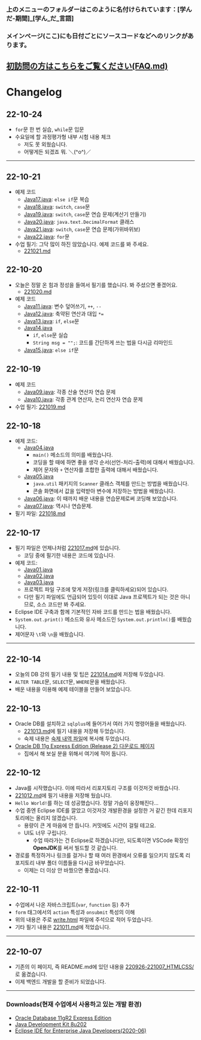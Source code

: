### 上のメニューのフォルダーはこのように名付けられています：[学んだ-期間]_[学ん_だ_言語]
### メインページ(ここ)にも日付ごとにソースコードなどへのリンクがあります。

## [初訪問の方はこちらをご覧ください(FAQ.md)](/FAQ.md)

# Changelog

## 22-10-24

- `for`문 한 번 실습, `while`문 입문
- 수요일에 할 과정평가형 내부 시험 내용 체크
    - 저도 못 외웠습니다.
    - 어떻게든 되겠죠 뭐. ＼(^o^)／

---

## 22-10-21

- 예제 코드
    - [Java17.java](/221011-_JAVA_AND_ETC/221021/javastudy56/javastudy/src/javastudy/Java17.java): `else if`문 복습
    - [Java18.java](/221011-_JAVA_AND_ETC/221021/javastudy56/javastudy/src/javastudy/Java18.java): `switch`, `case`문
    - [Java19.java](/221011-_JAVA_AND_ETC/221021/javastudy56/javastudy/src/javastudy/Java19.java): `switch`, `case`문 연습 문제(계산기 만들기)
    - [Java20.java](/221011-_JAVA_AND_ETC/221021/javastudy56/javastudy/src/javastudy/Java20.java): `java.text.DecimalFormat` 클래스
    - [Java21.java](/221011-_JAVA_AND_ETC/221021/javastudy56/javastudy/src/javastudy/Java21.java): `switch`, `case`문 연습 문제(가위바위보)
    - [Java22.java](/221011-_JAVA_AND_ETC/221021/javastudy56/javastudy/src/javastudy/Java22.java): `for`문
- 수업 필기: 그닥 많이 하진 않았습니다. 예제 코드를 봐 주세요.
    - [221021.md](/221011-_JAVA_AND_ETC/221021/221021.md)

## 22-10-20

- 오늘은 정말 온 힘과 정성을 들여서 필기를 했습니다. 봐 주셨으면 좋겠어요.
    - [221020.md](/221011-_JAVA_AND_ETC/221020/221020.md)
- 예제 코드
    - [Java11.java](/221011-_JAVA_AND_ETC/221020/javastudy56/javastudy/src/javastudy/Java11.java): 변수 덮어쓰기, `++`, `--`
    - [Java12.java](/221011-_JAVA_AND_ETC/221020/javastudy56/javastudy/src/javastudy/Java12.java): 축약된 연산과 대입 `*=`
    - [Java13.java](/221011-_JAVA_AND_ETC/221020/javastudy56/javastudy/src/javastudy/Java13.java): `if`, `else`문
    - [Java14.java](/221011-_JAVA_AND_ETC/221020/javastudy56/javastudy/src/javastudy/Java14.java)
        - `if`, `else`문 실습
        - `String msg = "";`: 코드를 간단하게 쓰는 법을 다시금 리마인드
    - [Java15.java](/221011-_JAVA_AND_ETC/221020/javastudy56/javastudy/src/javastudy/Java15.java): `else if`문

## 22-10-19

- 예제 코드
    - [Java09.java](/221011-_JAVA_AND_ETC/221019/javastudy56/javastudy/src/javastudy/Java09.java): 각종 산술 연산자 연습 문제
    - [Java10.java](/221011-_JAVA_AND_ETC/221019/javastudy56/javastudy/src/javastudy/Java10.java): 각종 관계 연산자, 논리 연산자 연습 문제
- 수업 필기: [221019.md](/221011-_JAVA_AND_ETC/221019/221019.md)

## 22-10-18

- 예제 코드:
    - [Java04.java](/221011-_JAVA_AND_ETC/221018/javastudy56/javastudy/src/javastudy/Java04.java)
        - `main()` 메소드의 의미를 배웠습니다.
        - 코딩을 할 때에 하면 좋을 생각 순서(선언-처리-출력)에 대해서 배웠습니다.
        - 제어 문자와 `+` 연산자를 조합한 출력에 대해서 배웠습니다.
    - [Java05.java](/221011-_JAVA_AND_ETC/221018/javastudy56/javastudy/src/javastudy/Java05.java)
        - `java.util` 패키지의 `Scanner` 클래스 객체를 만드는 방법을 배웠습니다.
        - 콘솔 화면에서 값을 입력받아 변수에 저장하는 방법을 배웠습니다.
    - [Java06.java](/221011-_JAVA_AND_ETC/221018/javastudy56/javastudy/src/javastudy/Java06.java): 이 때까지 배운 내용을 연습문제로써 코딩해 보았습니다.
    - [Java07.java](/221011-_JAVA_AND_ETC/221018/javastudy56/javastudy/src/javastudy/Java07.java): 역시나 연습문제.
- 필기 파일: [221018.md](/221011-_JAVA_AND_ETC/221018/221018.md)

## 22-10-17

- 필기 파일은 언제나처럼 [221017.md](/221011-_JAVA_AND_ETC/221017/221017.md)에 있습니다.
    - 코딩 중에 필기한 내용은 코드에 있습니다.
- 예제 코드:
    - [Java01.java](/221011-_JAVA_AND_ETC/221017/javastudy56/javastudy/src/javastudy/Java01.java)
    - [Java02.java](/221011-_JAVA_AND_ETC/221017/javastudy56/javastudy/src/javastudy/Java02.java)
    - [Java03.java](/221011-_JAVA_AND_ETC/221017/javastudy56/javastudy/src/javastudy/Java03.java)
    - 프로젝트 파일 구조에 맞게 저장(링크를 클릭하세요)되어 있습니다.
    - 다만 필기 파일에도 언급되어 있듯이 이대로 Java 프로젝트가 되는 것은 아니므로, 소스 코드만 봐 주세요.
- Eclipse IDE 구축과 함께 기본적인 자바 코드를 만드는 법을 배웠습니다.
- `System.out.print()` 메소드와 유사 메소드인 `System.out.println()`를 배웠습니다.
- 제어문자 `\t`와 `\n`을 배웠습니다.

---

## 22-10-14

- 오늘의 DB 강의 필기 내용 및 팁은 [221014.md](/221011-_JAVA_AND_ETC/221014/221014.md)에 저장해 두었습니다.
- `ALTER TABLE`문, `SELECT`문, `WHERE`문을 배웠습니다.
- 배운 내용을 이용해 예제 테이블을 만들어 보았습니다.

## 22-10-13

- Oracle DB를 설치하고 `sqlplus`에 들어가서 여러 가지 명령어들을 배웠습니다.
    - [221013.md](/221011-_JAVA_AND_ETC/221013/221013.md)에 필기 내용을 저장해 두었습니다.
    - 숙제 내용은 [숙제 내역 파일](/221011-_JAVA_AND_ETC/221013/숙제_내역)에 복사해 두었습니다.
- [Oracle DB 11g Express Edition (Release 2) 다운로드 페이지](https://www.oracle.com/database/technologies/xe-prior-release-downloads.html)
    - 집에서 해 보실 분을 위해서 여기에 적어 둡니다.

## 22-10-12

- Java를 시작했습니다. 이에 따라서 리포지토리 구조를 이것저것 바꿨습니다.
- [221012.md](/221011-_JAVA_AND_ETC/221012/221012.md)에 필기 내용을 저장해 뒀습니다.
- `Hello World!`를 하는 데 성공했습니다. 정말 가슴이 웅장해진다...
- 수업 중엔 Eclipse IDE를 깔았고 이것저것 개발환경을 설정한 거 같긴 한데 리포지토리에는 올리지 않겠습니다.
    - 용량이 큰 게 마음에 안 듭니다. 커밋에도 시간이 걸릴 테고요.
    - UI도 너무 구립니다.
        - 수업 따라가는 건 Eclipse로 하겠습니다만, 되도록이면 VSCode 확장인 **OpenJDK**를 써서 빌드할 것 같습니다.
- 경로를 특정하거나 링크를 걸거나 할 때 여러 환경에서 오류를 일으키지 않도록 리포지토리 내부 폴더 이름들을 다시금 바꾸었습니다.
    - 이제는 더 이상 안 바꿨으면 좋겠습니다.

## 22-10-11

- 수업에서 나온 자바스크립트(`var`, `function` 등) 추가
- `form` 태그에서의 `action` 특성과 `onsubmit` 특성의 이해
- 위의 내용은 주로 [write.html](/221011-_JAVA_AND_ETC/221011/write.html) 파일에 주석으로 적어 두었습니다.
- 기타 필기 내용은 [221011.md](/221011-_JAVA_AND_ETC/221011/221011.md)에 적었습니다.

---

## 22-10-07

- 기존의 이 페이지, 즉 README.md에 있던 내용을 [220926-221007_HTMLCSS/](/220926-221007_HTMLCSS/)로 옮겼습니다. 
- 이제 백엔드 개발을 할 준비가 되었습니다.

---

### Downloads(현재 수업에서 사용하고 있는 개발 환경)

- [Oracle Database 11gR2 Express Edition](https://www.oracle.com/database/technologies/xe-prior-release-downloads.html)
- [Java Development Kit 8u202](https://www.oracle.com/kr/java/technologies/javase/javase8-archive-downloads.html)
- [Eclipse IDE for Enterprise Java Developers(2020-06)](https://www.eclipse.org/downloads/download.php?file=/technology/epp/downloads/release/2020-06/R/eclipse-jee-2020-06-R-win32-x86_64.zip)
